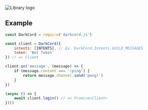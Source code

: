 ![Library logo](https://cdn.discordapp.com/attachments/846411409293967450/864228830053662730/110_Sem_Titulo_20210712163602.png)

## Example
```js
const DarkCord = require('darkcord.js')

const client = DarkCord({
    intents: [INTENTS], // Ex. DarkCord.Intents.GUILD_MESSAGES
    token: 'Bot Token'
}) // => Client

client.on('message', (message) => {
    if (message.content === '!ping') {
        return message.channel.send('pong!')
    }
})

(async () => {
    await client.login() // => Promise<Client>
})()
```
